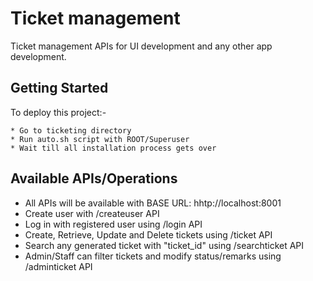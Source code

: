 # Ticket management
Ticket management APIs for UI development and any other app development.

## Getting Started
To deploy this project:-
```
* Go to ticketing directory
* Run auto.sh script with ROOT/Superuser
* Wait till all installation process gets over
```

## Available APIs/Operations

* All APIs will be available with BASE URL: hhtp://localhost:8001
* Create user with /createuser API
* Log in with registered user using /login API
* Create, Retrieve, Update and Delete tickets using /ticket API
* Search any generated ticket with "ticket_id" using /searchticket API
* Admin/Staff can filter tickets and modify status/remarks using /adminticket API
